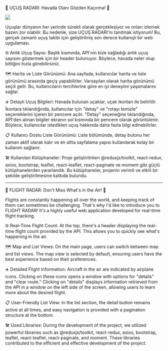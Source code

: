 🛫 UÇUŞ RADARI: Havada Olanı Gözden Kaçırma! 🛬

![](flight.gif)

Uçuşlar dünyanın her yerinde sürekli olarak gerçekleşiyor ve onları izlemek bazen zor olabilir. Bu nedenle, size UÇUŞ RADARI'nı tanıtmak istiyorum! Bu, gerçek zamanlı uçuş takibi için geliştirilmiş son derece kullanışlı bir web uygulaması.

🌐 Anlık Uçuş Sayısı: Başlık kısmında, API'nin bize sağladığı anlık uçuş sayısını göstermek için bir header bulunuyor. Böylece, havada neler olup bittiğini hızla görebilirsiniz.

🗺️ Harita ve Liste Görünümü: Ana sayfada, kullanıcılar harita ve liste görünümü arasında geçiş yapabilirler. Varsayılan olarak harita görünümü seçili gelir. Bu, kullanıcıların tercihlerine göre en iyi deneyimi yaşamalarını sağlar.

✈️ Detaylı Uçuş Bilgileri: Havada bulunan uçaklar, uçak ikonları ile belirtilir. İkonlara tıklandığında, kullanıcılar için "detay" ve "rotayı temizle" seçeneklerini içeren bir pencere açılır. "Detay" seçeneğine tıklandığında, API'den alınan bilgiler ekranın sol kısmında bir pencere olarak görüntülenir. Böylece, kullanıcılar istedikleri uçuş hakkında daha fazla bilgi edinebilirler.

📋 Kullanıcı Dostu Liste Görünümü: Liste bölümünde, detay butonu her zaman aktif olarak kalır ve en altta sayfalama yapısı kullanılarak kolay bir kullanım sağlanır.

🛠️ Kullanılan Kütüphaneler: Proje geliştirilirken @reduxjs/toolkit, react-redux, axios, bootstrap, leaflet, react-leaflet, react-paginate ve moment gibi güçlü kütüphanelerden yararlandık. Bu kütüphaneler, projenin verimli ve etkili bir şekilde geliştirilmesine katkıda bulundu.

----------   ------------   -----------   ----------

🛫 FLIGHT RADAR: Don't Miss What's in the Air! 🛬

Flights are constantly happening all over the world, and keeping track of them can sometimes be challenging. That's why I'd like to introduce you to FLIGHT RADAR! It's a highly useful web application developed for real-time flight tracking.

🌐 Real-Time Flight Count: At the top, there's a header displaying the real-time flight count provided by the API. This allows you to quickly see what's happening in the air.

🗺️ Map and List Views: On the main page, users can switch between map and list views. The map view is selected by default, ensuring users have the best experience based on their preferences.

✈️ Detailed Flight Information: Aircraft in the air are indicated by airplane icons. Clicking on these icons opens a window with options for "details" and "clear route." Clicking on "details" displays information retrieved from the API in a window on the left side of the screen, allowing users to learn more about the desired flight.

📋 User-Friendly List View: In the list section, the detail button remains active at all times, and easy navigation is provided with a pagination structure at the bottom.

🛠️ Used Libraries: During the development of the project, we utilized powerful libraries such as @reduxjs/toolkit, react-redux, axios, bootstrap, leaflet, react-leaflet, react-paginate, and moment. These libraries contributed to the efficient and effective development of the project.
